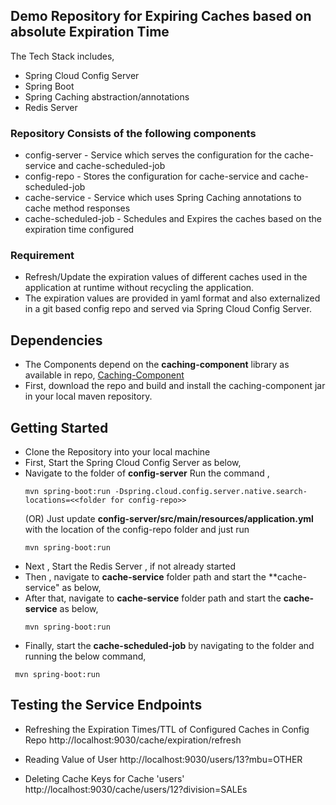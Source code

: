 ## Demo Repository for Expiring Caches based on absolute Expiration Time
The Tech Stack includes,
* Spring Cloud Config Server
* Spring Boot
* Spring Caching abstraction/annotations
* Redis Server


### Repository Consists of the following components
* config-server         - Service which serves the configuration for the cache-service and cache-scheduled-job
* config-repo           - Stores the configuration for cache-service and cache-scheduled-job
* cache-service         - Service which uses Spring Caching annotations to cache method responses 
* cache-scheduled-job   - Schedules and Expires the caches based on the expiration time configured

### Requirement
* Refresh/Update the expiration values of different caches
  used in the application at runtime without recycling the application.
* The expiration values are provided in yaml format and 
  also externalized in a git based config repo and served via Spring Cloud Config Server.

## Dependencies
*  The Components depend on the **caching-component** library as available in repo, [Caching-Component](https://github.com/gsamartian/caching-component)
*  First, download the repo and build and install the caching-component jar in your local maven repository.

   
## Getting Started
* Clone the Repository into your local machine
* First, Start the Spring Cloud Config Server as below,
* Navigate to the folder of **config-server**
  Run the command ,
  ```
  mvn spring-boot:run -Dspring.cloud.config.server.native.search-locations=<<folder for config-repo>>
  ```
  (OR) Just update **config-server/src/main/resources/application.yml** with the location of the config-repo folder
  and just run
  ```
  mvn spring-boot:run
  ```
* Next , Start the Redis Server , if not already started
* Then , navigate to **cache-service** folder path and start the **cache-service" as below,
* After that, navigate to **cache-service** folder path and start the **cache-service** as below,
	```
   mvn spring-boot:run
   ```
* Finally, start the **cache-scheduled-job** by navigating to the folder and running the below command,
```
 mvn spring-boot:run
 ```

## Testing the Service Endpoints
* Refreshing the Expiration Times/TTL of Configured Caches in Config Repo
  http://localhost:9030/cache/expiration/refresh

* Reading Value of User
  http://localhost:9030/users/13?mbu=OTHER

* Deleting Cache Keys for Cache 'users'
  http://localhost:9030/cache/users/12?division=SALEs




 

